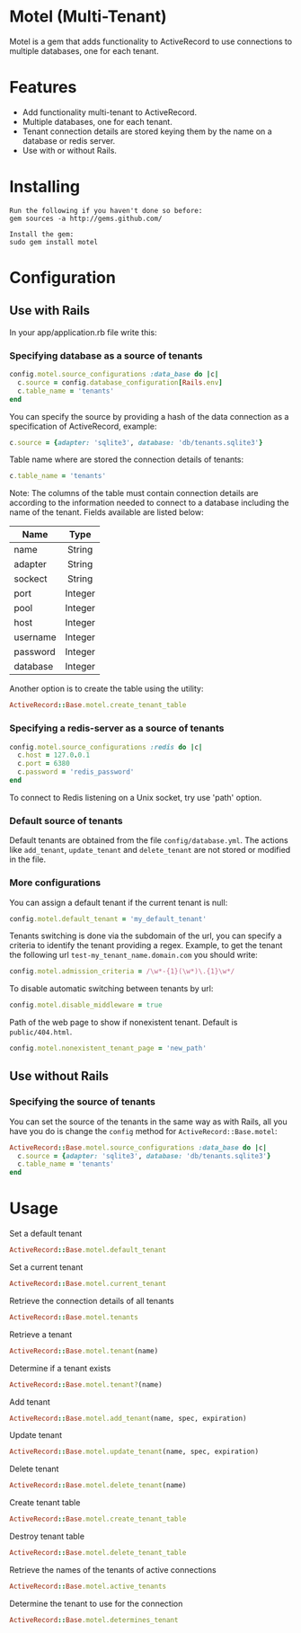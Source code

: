 Motel (Multi-Tenant)
===================

Motel is a gem that adds functionality to ActiveRecord to use
connections to multiple databases, one for each tenant.

# Features

* Add functionality multi-tenant to ActiveRecord.
* Multiple databases, one for each tenant.
* Tenant connection details are stored keying them by the name on a database or redis server.
* Use with or without Rails.

# Installing

```
Run the following if you haven't done so before:
gem sources -a http://gems.github.com/

Install the gem:
sudo gem install motel
```

# Configuration

## Use with Rails

In your app/application.rb file write this:

### Specifying database as a source of tenants

```ruby
config.motel.source_configurations :data_base do |c|
  c.source = config.database_configuration[Rails.env]
  c.table_name = 'tenants'
end
```

You can specify the source by providing a hash of the data
connection as a specification of ActiveRecord, example:

```ruby
c.source = {adapter: 'sqlite3', database: 'db/tenants.sqlite3'}
```

Table name where are stored the connection details of tenants:

```ruby
c.table_name = 'tenants'
```

Note: The columns of the table must contain connection details are
according to the information needed to connect to a database
including the name of the tenant. Fields available are listed
below:


|Name       |Type       |
| ----------|:---------:|
| name      | String    |
| adapter   | String    |
| sockect   | String    |
| port      | Integer   |
| pool      | Integer   |
| host      | Integer   |
| username  | Integer   |
| password  | Integer   |
| database  | Integer   |

Another option is to create the table using the utility:

```ruby
ActiveRecord::Base.motel.create_tenant_table
```

### Specifying a redis-server as a source of tenants

```ruby
config.motel.source_configurations :redis do |c|
  c.host = 127.0.0.1
  c.port = 6380
  c.password = 'redis_password'
end
```
To connect to Redis listening on a Unix socket, try use 'path'
option.

### Default source of tenants

Default tenants are obtained from the file `config/database.yml`.
The actions like `add_tenant`, `update_tenant` and `delete_tenant`
are not stored or modified in the file.

### More configurations

You can assign a default tenant if the current tenant is null:

```ruby
config.motel.default_tenant = 'my_default_tenant'
```

Tenants switching is done via the subdomain of the url, you can
specify a criteria to identify the tenant providing a regex.
Example, to get the tenant the following url
`test-my_tenant_name.domain.com` you should write:

```ruby
config.motel.admission_criteria = /\w*-{1}(\w*)\.{1}\w*/
```

To disable automatic switching between tenants by url:

```ruby
config.motel.disable_middleware = true
```

Path of the web page to show if nonexistent tenant. Default is
`public/404.html`.

```ruby
config.motel.nonexistent_tenant_page = 'new_path'
```

## Use without Rails

### Specifying the source of tenants

You can set the source of the tenants in the same way as with Rails, all you have you do is change the `config` method for `ActiveRecord::Base.motel`:

```ruby
ActiveRecord::Base.motel.source_configurations :data_base do |c|
  c.source = {adapter: 'sqlite3', database: 'db/tenants.sqlite3'}
  c.table_name = 'tenants'
end
```

# Usage

Set a default tenant
```ruby
ActiveRecord::Base.motel.default_tenant
```

Set a current tenant
```ruby
ActiveRecord::Base.motel.current_tenant
```

Retrieve the connection details of all tenants
```ruby
ActiveRecord::Base.motel.tenants
```

Retrieve a tenant
```ruby
ActiveRecord::Base.motel.tenant(name)
```

Determine if a tenant exists
```ruby
ActiveRecord::Base.motel.tenant?(name)
```

Add tenant
```ruby
ActiveRecord::Base.motel.add_tenant(name, spec, expiration)
```

Update tenant
```ruby
ActiveRecord::Base.motel.update_tenant(name, spec, expiration)
```

Delete tenant
```ruby
ActiveRecord::Base.motel.delete_tenant(name)
```

Create tenant table
```ruby
ActiveRecord::Base.motel.create_tenant_table
```

Destroy tenant table
```ruby
ActiveRecord::Base.motel.delete_tenant_table
```

Retrieve the names of the tenants of active connections
```ruby
ActiveRecord::Base.motel.active_tenants
```

Determine the tenant to use for the connection
```ruby
ActiveRecord::Base.motel.determines_tenant
```


